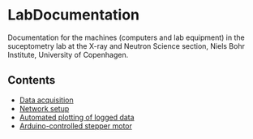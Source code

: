 # LabDocumentation

Documentation for the machines (computers and lab equipment) in the suceptometry lab at the X-ray and Neutron Science section, Niels Bohr Institute, University of Copenhagen.

## Contents

* [Data acquisition](DataAcquisition.md)
* [Network setup](NetworkSetup.md)
* [Automated plotting of logged data](Plotting.md)
* [Arduino-controlled stepper motor](ArduinoStepper.md)